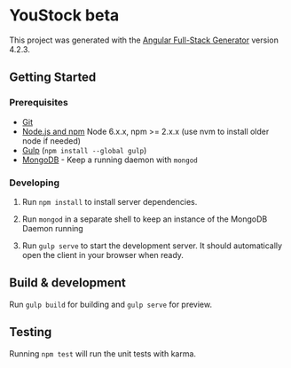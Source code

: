 # YouStock beta 

This project was generated with the [Angular Full-Stack Generator](https://github.com/DaftMonk/generator-angular-fullstack) version 4.2.3.

## Getting Started

### Prerequisites

- [Git](https://git-scm.com/)
- [Node.js and npm](nodejs.org) Node 6.x.x, npm >= 2.x.x (use nvm to install older node if needed)
- [Gulp](http://gulpjs.com/) (`npm install --global gulp`)
- [MongoDB](https://www.mongodb.org/) - Keep a running daemon with `mongod`

### Developing

1. Run `npm install` to install server dependencies.

2. Run `mongod` in a separate shell to keep an instance of the MongoDB Daemon running

3. Run `gulp serve` to start the development server. It should automatically open the client in your browser when ready.

## Build & development

Run `gulp build` for building and `gulp serve` for preview.

## Testing

Running `npm test` will run the unit tests with karma.
